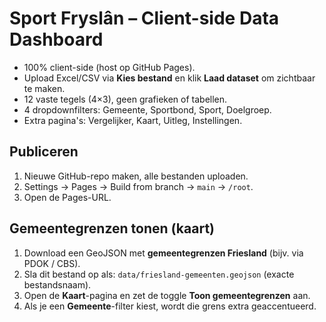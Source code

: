 # Sport Fryslân – Client-side Data Dashboard

- 100% client-side (host op GitHub Pages).
- Upload Excel/CSV via **Kies bestand** en klik **Laad dataset** om zichtbaar te maken.
- 12 vaste tegels (4×3), geen grafieken of tabellen.
- 4 dropdownfilters: Gemeente, Sportbond, Sport, Doelgroep.
- Extra pagina's: Vergelijker, Kaart, Uitleg, Instellingen.

## Publiceren
1. Nieuwe GitHub-repo maken, alle bestanden uploaden.
2. Settings → Pages → Build from branch → `main` → `/root`.
3. Open de Pages-URL.


## Gemeentegrenzen tonen (kaart)
1. Download een GeoJSON met **gemeentegrenzen Friesland** (bijv. via PDOK / CBS).
2. Sla dit bestand op als: `data/friesland-gemeenten.geojson` (exacte bestandsnaam).
3. Open de **Kaart**-pagina en zet de toggle **Toon gemeentegrenzen** aan.
4. Als je een **Gemeente**-filter kiest, wordt die grens extra geaccentueerd.
